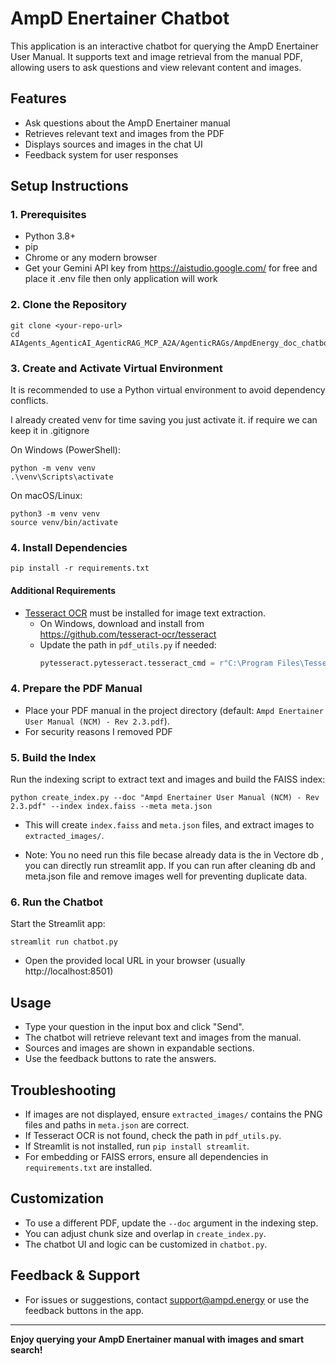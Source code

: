 # AmpD Enertainer Chatbot

This application is an interactive chatbot for querying the AmpD Enertainer User Manual. It supports text and image retrieval from the manual PDF, allowing users to ask questions and view relevant content and images.

## Features
- Ask questions about the AmpD Enertainer manual
- Retrieves relevant text and images from the PDF
- Displays sources and images in the chat UI
- Feedback system for user responses

## Setup Instructions

### 1. Prerequisites
- Python 3.8+
- pip
- Chrome or any modern browser
- Get your Gemini API key from  https://aistudio.google.com/ for free and place it .env file
   then only application will work

### 2. Clone the Repository
```
git clone <your-repo-url>
cd AIAgents_AgenticAI_AgenticRAG_MCP_A2A/AgenticRAGs/AmpdEnergy_doc_chatbot
```


### 3. Create and Activate Virtual Environment
It is recommended to use a Python virtual environment to avoid dependency conflicts.

I already created venv for time saving you just activate it. if require we can keep it in .gitignore

On Windows (PowerShell):
```
python -m venv venv
.\venv\Scripts\activate
```

On macOS/Linux:
```
python3 -m venv venv
source venv/bin/activate
```

### 4. Install Dependencies
```
pip install -r requirements.txt
```

#### Additional Requirements
- [Tesseract OCR](https://github.com/tesseract-ocr/tesseract) must be installed for image text extraction.
    - On Windows, download and install from https://github.com/tesseract-ocr/tesseract
    - Update the path in `pdf_utils.py` if needed:
      ```python
      pytesseract.pytesseract.tesseract_cmd = r"C:\Program Files\Tesseract-OCR\tesseract.exe"
      ```

### 4. Prepare the PDF Manual
- Place your PDF manual in the project directory (default: `Ampd Enertainer User Manual (NCM) - Rev 2.3.pdf`).
- For security reasons I removed PDF 

### 5. Build the Index
Run the indexing script to extract text and images and build the FAISS index:
```
python create_index.py --doc "Ampd Enertainer User Manual (NCM) - Rev 2.3.pdf" --index index.faiss --meta meta.json
```
- This will create `index.faiss` and `meta.json` files, and extract images to `extracted_images/`.

- Note: You no need run this file becase already data is the in Vectore db , you can directly run streamlit app. If you can run after cleaning db and meta.json file and remove images well for preventing duplicate data.

### 6. Run the Chatbot
Start the Streamlit app:
```
streamlit run chatbot.py
```
- Open the provided local URL in your browser (usually http://localhost:8501)

## Usage
- Type your question in the input box and click "Send".
- The chatbot will retrieve relevant text and images from the manual.
- Sources and images are shown in expandable sections.
- Use the feedback buttons to rate the answers.

## Troubleshooting
- If images are not displayed, ensure `extracted_images/` contains the PNG files and paths in `meta.json` are correct.
- If Tesseract OCR is not found, check the path in `pdf_utils.py`.
- If Streamlit is not installed, run `pip install streamlit`.
- For embedding or FAISS errors, ensure all dependencies in `requirements.txt` are installed.

## Customization
- To use a different PDF, update the `--doc` argument in the indexing step.
- You can adjust chunk size and overlap in `create_index.py`.
- The chatbot UI and logic can be customized in `chatbot.py`.

## Feedback & Support
- For issues or suggestions, contact support@ampd.energy or use the feedback buttons in the app.

---

**Enjoy querying your AmpD Enertainer manual with images and smart search!**
